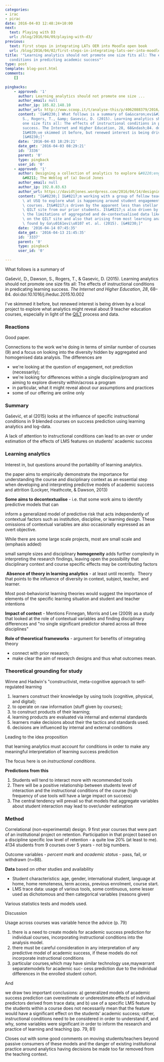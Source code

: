 ```yaml
---
categories:
- irac
- pirac
date: 2016-04-03 12:48:24+10:00
next:
  text: Playing with D3
  url: /blog/2016/04/09/playing-with-d3/
previous:
  text: First steps in integrating LATs OER into Moodle open book
  url: /blog/2016/04/02/first-steps-in-integrating-lats-oer-into-moodle-open-book/
title: '"Learning analytics should not promote one size fits all: The effects of instructional
  conditions in predicting academic success"'
type: post
template: blog-post.html
comments:
    []
    
pingbacks:
    - approved: '1'
      author: Learning analytics should not promote one size ...
      author_email: null
      author_ip: 185.82.148.10
      author_url: http://www.scoop.it/t/analyse-this/p/4062088379/2016/04/03/learning-analytics-should-not-promote-one-size-fits-all-the-effects-of-instructional-conditions-in-predicting-academic-success
      content: '[&#8230;] What follows is a summary of Ga&scaron;evi&#263;, D., Dawson,
        S., Rogers, T., &amp; Gasevic, D. (2015). Learning analytics should not promote
        one size fits all: The effects of instructional conditions in predicating learning
        success. The Internet and Higher Education, 28, 68&ndash;84. doi:doi:10.1016/j.iheduc.2015.10.002
        I&#039;ve skimmed it before, but renewed interest is being driven by a local&hellip;&nbsp;
        [&#8230;]'
      date: '2016-04-03 18:29:21'
      date_gmt: '2016-04-03 08:29:21'
      id: '3336'
      parent: '0'
      type: pingback
      user_id: '0'
    - approved: '1'
      author: Designing a collection of analytics to explore &#8220;engagement&#8221;
        &#8211; The Weblog of (a) David Jones
      author_email: null
      author_ip: 192.0.83.63
      author_url: https://davidtjones.wordpress.com/2016/04/14/designing-a-collection-of-analytics-to-explore-engagement/
      content: "[&#8230;] I&#8217;m working with a group of fellow teacher educators here\
        \ at USQ to explore what is happening around student engagement with our online\
        \ courses. It&#8217;s driven by the apparent less than stellar responses on the\
        \ QILT site from our prior students. It&#8217;s also driven by some disquiet from\
        \ the limitations of aggregated and de-contextualised data like that reported\
        \ on the QILT site and also that arising from most learning analytics (e.g. as\
        \ found by Ga\u0161evi\u0107 et. al. (2015). [&#8230;]"
      date: '2016-04-14 07:45:35'
      date_gmt: '2016-04-13 21:45:35'
      id: '3337'
      parent: '0'
      type: pingback
      user_id: '0'
    
---
```

What follows is a summary of

Gašević, D., Dawson, S., Rogers, T., & Gasevic, D. (2015). Learning analytics should not promote one size fits all: The effects of instructional conditions in predicating learning success. _The Internet and Higher Education_, _28_, 68–84. doi:doi:10.1016/j.iheduc.2015.10.002

I've skimmed it before, but renewed interest is being driven by a local project to explore what analytics might reveal about 9 teacher education courses, especially in light of the [QILT](http://qilt.edu.au/) process and data.

### Reactions

Good paper.

Connections to the work we're doing in terms of similar number of courses (9) and a focus on looking into the diversity hidden by aggregated and homogenised data analysis. The differences are

- we're looking at the question of engagement, not prediction (necessarily);
- we're looking for differences within a single discipline/program and aiming to explore diversity within/across a program
- in particular, what it might reveal about our assumptions and practices
- some of our offering are online only

### Summary

Gašević, et al (2015) looks at the influence of specific instructional conditions in 9 blended courses on success prediction using learning analytics and log-data.

A lack of attention to instructional conditions can lead to an over or under estimation of the effects of LMS features on students' academic success

### Learning analytics

Interest in, but questions around the portability of learning analytics.

the paper aims to empirically demonstrate the importance for understanding the course and disciplinary context as an essential step when developing and interpreting predictive models of academic success and attrition (Lockyer, Heathcote, & Dawson, 2013)

**Some aims to decontextualise** - i.e. that some work aims to identify predictive models that can

inform a generalized model of predictive risk that acts independently of contextual factors such as institution, discipline, or learning design. These omissions of contextual variables are also occasionally expressed as an overt objective.

While there are some large scale projects, most are small scale and (emphasis added)

small sample sizes and disciplinary **homogeneity** adds further complexity in interpreting the research findings, leaving open the possibility that disciplinary context and course specific effects may be contributing factors

 **Absence of theory in learning analytics** \- at least until recently.  Theory that points to the influence of diversity in context, subject, teacher, and learner.

Most post-behaviorist learning theories would suggest the importance of elements of the specific learning situation and student and teacher intentions

**Impact of context** \- Mentions Finnegan, Morris and Lee (2009) as a study that looked at the role of contextual variables and finding disciplinary differences and "no single significant predictor shared across all three disciplines"

**Role of theoretical frameworks** \- argument for benefits of integrating theory

- connect with prior research;
- make clear the aim of research designs and thus what outcomes mean.

### Theoretical grounding for study

Winne and Hadwin's "constructivist, meta-cognitive approach to self-regulated learning

1. learners construct their knowledge by using tools (cognitive, physical, and digital);
2. to operate on raw information (stuff given by courses);
3. to construct products of their learning;
4. learning products are evaluated via internal and external standards
5. learners make decisions about their the tactics and standards used.
6. decisions are influenced by internal and external conditions

Leading to the idea proposition

that learning analytics must account for conditions in order to make any meaningful interpretation of learning success prediction

The focus here is on _instructional conditions_.

**Predictions from this**

1. Students will tend to interact more with recommended tools
2. There will be a positive relationship between students level of interaction and the instructional conditions of the course (high frequency of use tools will have a large impact on success)
3. The central tendency will prevail so that models that aggregate variables about student interaction may lead to over/under estimation

### Method

Correlational (non-experimental) design. 9 first year courses that were part of an institutional project on retention. Participation in that project based on a discipline specific low level of retention - a quite low 20% (at least to me).  4134 students from 9 courses over 5 years - not big numbers.

Outcome variables - _percent mark_ and _academic status_ - pass, fail, or withdrawn (n=88).

**Data** based on other studies and availability

- Student characteristics: age, gender, international student, language at home, home remoteness, term access, previous enrolment, course start.
- LMS trace data: usage of various tools, some continuous, some lesser used as dichotomous and then categorical variables (reasons given)

Various statistics tests and models used.

Discussion

Usage across courses was variable hence the advice (p. 79)

1. there is a need to create models for academic success prediction for individual courses, incorporating instructional conditions into the analysis model.
2. there must be careful consideration in any interpretation of any predictive model of academic success, if these models do not incorporate instructional conditions
3. particular courses,which may have similar technology use,maywarrant separatemodels for academic suc- cess prediction due to the individual differences in the enrolled student cohort.

And

we draw two important conclusions: a) generalized models of academic success prediction can overestimate or underestimate effects of individual predictors derived from trace data; and b) use of a specific LMS feature by the students within a course does not necessarily mean that the feature would have a significant effect on the students' academic success; rather, instructional conditions need to be considered in order to understand if, and why, some variables were significant in order to inform the research and practice of learning and teaching (pp. 79, 81)

Closes out with some good comments on moving students/teachers beyond passive consumers of these models and the danger of existing institutional practice around analytics having decisions be made too far removed from the teaching context.